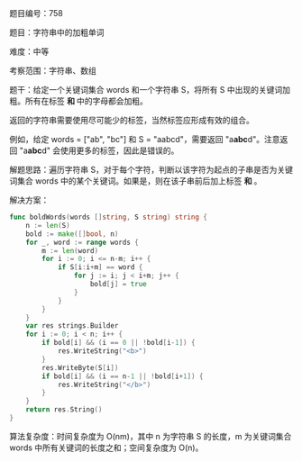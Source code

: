 题目编号：758

题目：字符串中的加粗单词

难度：中等

考察范围：字符串、数组

题干：给定一个关键词集合 words 和一个字符串 S，将所有 S 中出现的关键词加粗。所有在标签 <b> 和 </b> 中的字母都会加粗。

返回的字符串需要使用尽可能少的标签，当然标签应形成有效的组合。

例如，给定 words = ["ab", "bc"] 和 S = "aabcd"，需要返回 "a<b>abc</b>d"。注意返回 "a<b>a<b>b</b>c</b>d" 会使用更多的标签，因此是错误的。

解题思路：遍历字符串 S，对于每个字符，判断以该字符为起点的子串是否为关键词集合 words 中的某个关键词。如果是，则在该子串前后加上标签 <b> 和 </b>。

解决方案：

```go
func boldWords(words []string, S string) string {
    n := len(S)
    bold := make([]bool, n)
    for _, word := range words {
        m := len(word)
        for i := 0; i <= n-m; i++ {
            if S[i:i+m] == word {
                for j := i; j < i+m; j++ {
                    bold[j] = true
                }
            }
        }
    }
    var res strings.Builder
    for i := 0; i < n; i++ {
        if bold[i] && (i == 0 || !bold[i-1]) {
            res.WriteString("<b>")
        }
        res.WriteByte(S[i])
        if bold[i] && (i == n-1 || !bold[i+1]) {
            res.WriteString("</b>")
        }
    }
    return res.String()
}
```

算法复杂度：时间复杂度为 O(nm)，其中 n 为字符串 S 的长度，m 为关键词集合 words 中所有关键词的长度之和；空间复杂度为 O(n)。
